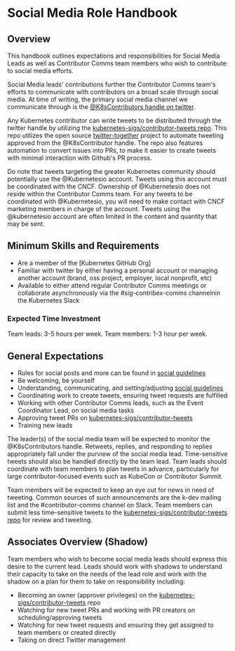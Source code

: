 # Social Media Role Handbook

## Overview

This handbook outlines expectations and responsibilities for Social Media Leads as well as Contributor Comms team members who wish to contribute to social media efforts.

Social Media leads' contributions further the Contributor Comms team's efforts to communicate with contributors on a broad scale through social media.  At time of writing, the primary social media channel we communicate through is the [@K8sContributors handle on twitter](https://twitter.com/K8sContributors).

Any Kubernetes contributor can write tweets to be distributed through the twitter handle by utilizing the [kubernetes-sigs/contributor-tweets repo](https://github.com/kubernetes-sigs/contributor-tweets). This repo utilizes the open source [twitter-together](https://github.com/gr2m/twitter-together) project to automate tweeting approved from the @K8sContributor handle. The repo also features automation to convert issues into PRs, to make it easier to create tweets with minimal interaction with Github's PR process.

Do note that tweets targeting the greater Kubernetes community should potentially use the @Kubernetesio account. Tweets using this account must be coordinated with the CNCF. Ownership of @Kubernetesio does not reside within the Contributor Comms team. For any tweets to be coordinated with @Kubernetesio, you will need to make contact with CNCF marketing members in charge of the account. Tweets using the @kubernetesio account are often limited in the content and quantity that may be sent.


## Minimum Skills and Requirements

- Are a member of the [Kubernetes GitHub Org]
- Familiar with twitter by either having a personal account or managing another account (brand, oss project, employer, local nonprofit, etc)
- Available to either attend regular Contributor Comms meetings or collaborate asynchronously via the #sig-contribex-comms channelnin the Kubernetes Slack

### Expected Time Investment

Team leads: 3-5 hours per week.
Team members: 1-3 hour per week.

## General Expectations

- Rules for social posts and more can be found in [social guidelines](https://github.com/kubernetes/community/blob/master/communication/marketing-team/storytelling-resources/social-guidelines.md)
- Be welcoming, be yourself
- Understanding, communicating, and setting/adjusting [social guidelines](https://github.com/kubernetes/community/blob/master/communication/marketing-team/storytelling-resources/social-guidelines.md)
- Coordinating work to create tweets, ensuring tweet requests are fulfilled
- Working with other Contributor Comms leads, such as the Event Coordinator Lead, on social media tasks
- Approving tweet PRs on [kubernetes-sigs/contributor-tweets](https://github.com/kubernetes-sigs/contributor-tweets)
- Training new leads

The leader(s) of the social media team will be expected to monitor the @K8sContributors handle. Retweets, replies, and responding to replies appropriately fall under the purview of the social media lead. Time-sensitive tweets should also be handled directly by the team lead. Team leads should coordinate with team members to plan tweets in advance, particularly for large contributor-focused events such as KubeCon or Contributor Summit.

Team members will be expected to keep an eye out for news in need of tweeting. Common sources of such announcements are the k-dev mailing list and the #contributor-comms channel on Slack. Team members can submit less time-sensitive tweets to the [kubernetes-sigs/contributor-tweets repo](https://github.com/kubernetes-sigs/contributor-tweets) for review and tweeting.

## Associates Overview (Shadow)

Team members who wish to become social media leads should express this desire to the current lead.
Leads should work with shadows to understand their capacity to take on the needs of the lead role and work with the shadow on a plan for them to take on responsibility including:
* Becoming an owner (approver privileges) on the [kubernetes-sigs/contributor-tweets](https://github.com/kubernetes-sigs/contributor-tweets) repo
* Watching for new tweet PRs and working with PR creators on scheduling/approving tweets
* Watching for new tweet requests and ensuring they get assigned to team members or created directly
* Taking on direct Twitter management
